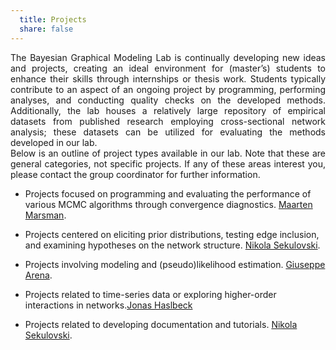 ```yaml
---
  title: Projects
  share: false
---
```



<div style="text-align: justify;">
The Bayesian Graphical Modeling Lab is continually developing new ideas and projects, creating an ideal environment for (master’s) students to enhance their skills through internships or thesis work. Students typically contribute to an aspect of an ongoing project by programming, performing analyses, and conducting quality checks on the developed methods. Additionally, the lab houses a relatively large repository of empirical datasets from published research employing cross-sectional network analysis; these datasets can be utilized for evaluating the methods developed in our lab.
</div>


<div style="text-align: justify;">
Below is an outline of project types available in our lab. Note that these are general categories, not specific projects. If any of these areas interest you, please contact the group coordinator for further information.
</div>

- Projects focused on programming and evaluating the performance of various MCMC algorithms through convergence diagnostics. <a href="https://bayesiangraphicalmodeling.com/author/maarten-marsman/">Maarten Marsman</a>.

- Projects centered on eliciting prior distributions, testing edge inclusion, and examining hypotheses on the network structure. <a href="https://bayesiangraphicalmodeling.com/author/nikola-sekulovski/">Nikola Sekulovski</a>.

- Projects involving modeling and (pseudo)likelihood estimation. <a href="https://bayesiangraphicalmodeling.com/author/giuseppe-arena/">Giuseppe Arena</a>.

- Projects related to time-series data or exploring higher-order interactions in networks.<a href="https://bayesiangraphicalmodeling.com/author/jonas-haslbeck/">Jonas Haslbeck</a>

- Projects related to developing documentation and tutorials. <a href="https://bayesiangraphicalmodeling.com/author/nikola-sekulovski/">Nikola Sekulovski</a>.


